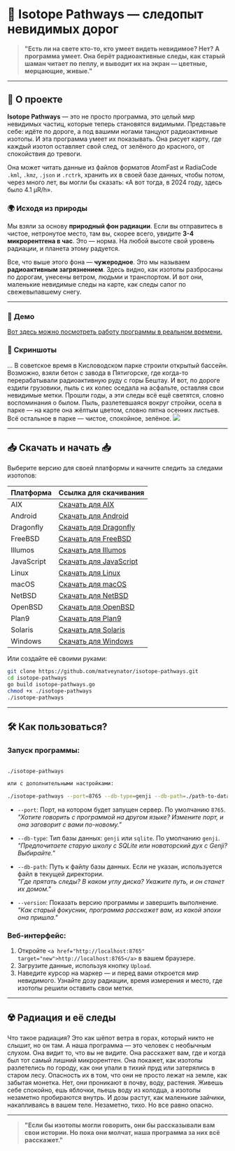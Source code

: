 
# 🌌 **Isotope Pathways** — следопыт невидимых дорог

> **"Есть ли на свете кто-то, кто умеет видеть невидимое? Нет? А программа умеет. Она берёт радиоактивные следы, как старый шаман читает по пеплу, и выводит их на экран — цветные, мерцающие, живые."**

---

## 📖 **О проекте**

**Isotope Pathways** — это не просто программа, это целый мир невидимых частиц, которые теперь становятся видимыми. Представьте себе: идёте по дороге, а под вашими ногами танцуют радиоактивные изотопы. И эта программа умеет их показывать. Она рисует карту, где каждый изотоп оставляет свой след, от зелёного до красного, от спокойствия до тревоги.

Она может читать данные из файлов форматов AtomFast и RadiaCode `.kml`, `.kmz`, `.json` и `.rctrk`, хранить их в своей базе данных, чтобы потом, через много лет, вы могли бы сказать: «А вот тогда, в 2024 году, здесь было 4.1 µR/h».


### 🌍 **Исходя из природы**

Мы взяли за основу **природный фон радиации**. Если вы отправитесь в чистое, нетронутое место, там вы, скорее всего, увидите **3-4 микрорентгена в час**. Это — норма. На любой высоте свой уровень радиации, и планета этому радуется.

Все, что выше этого фона — **чужеродное**. Это мы называем **радиоактивным загрязнением**. Здесь видно, как изотопы разбросаны по дорогам, унесены ветром, людьми и транспортом. И вот они, маленькие невидимые следы на карте, как следы сапог по свежевыпавшему снегу.


---

### 📸 **Демо**

<a href="https://jutsa.ru" target="_blank">Вот здесь можно посмотреть работу программы в реальном времени.</a>



### 📸 **Скриншоты**

... В советское время в Кисловодском парке строили открытый бассейн. Возможно, взяли бетон с завода в Пятигорске, где когда-то перерабатывали радиоактивную руду с горы Бештау. И вот, по дороге ездили грузовики, пыль с их колес оседала на асфальте, оставляя свои невидимые метки. Прошли годы, а эти следы всё ещё светятся, словно воспоминания о былом. Пыль, разлетевшаяся вокруг стройки, осела в парке — на карте она жёлтым цветом, словно пятна осенних листьев. Всё остальное в парке — чистое, спокойное, зелёное.
<img src="https://repository-images.githubusercontent.com/870016860/11fd6abc-fe8b-4cd8-95c2-df1c631c8762">

---

## 📥 **Скачать и начать** 📥

Выберите версию для своей платформы и начните следить за следами изотопов:

| Платформа  | Ссылка для скачивания                                                                                 |
|------------|-------------------------------------------------------------------------------------------------------|
| AIX        | [Скачать для AIX](http://files.zabiyaka.net/isotope-pathways/latest/no-gui/aix/)                      |
| Android    | [Скачать для Android](http://files.zabiyaka.net/isotope-pathways/latest/no-gui/android/)               |
| Dragonfly  | [Скачать для Dragonfly](http://files.zabiyaka.net/isotope-pathways/latest/no-gui/dragonfly/)           |
| FreeBSD    | [Скачать для FreeBSD](http://files.zabiyaka.net/isotope-pathways/latest/no-gui/freebsd/)               |
| Illumos    | [Скачать для Illumos](http://files.zabiyaka.net/isotope-pathways/latest/no-gui/illumos/)               |
| JavaScript | [Скачать для JavaScript](http://files.zabiyaka.net/isotope-pathways/latest/no-gui/js/)                 |
| Linux      | [Скачать для Linux](http://files.zabiyaka.net/isotope-pathways/latest/no-gui/linux/)                   |
| macOS      | [Скачать для macOS](http://files.zabiyaka.net/isotope-pathways/latest/no-gui/mac/)                     |
| NetBSD     | [Скачать для NetBSD](http://files.zabiyaka.net/isotope-pathways/latest/no-gui/netbsd/)                 |
| OpenBSD    | [Скачать для OpenBSD](http://files.zabiyaka.net/isotope-pathways/latest/no-gui/openbsd/)               |
| Plan9      | [Скачать для Plan9](http://files.zabiyaka.net/isotope-pathways/latest/no-gui/plan9/)                   |
| Solaris    | [Скачать для Solaris](http://files.zabiyaka.net/isotope-pathways/latest/no-gui/solaris/)               |
| Windows    | [Скачать для Windows](http://files.zabiyaka.net/isotope-pathways/latest/no-gui/windows/)               |

Или создайте её своими руками:

```bash
git clone https://github.com/matveynator/isotope-pathways.git
cd isotope-pathways
go build isotope-pathways.go
chmod +x ./isotope-pathways
./isotope-pathways
```

---

## 🛠 **Как пользоваться?**

### Запуск программы:

```bash

./isotope-pathways

или c дополнительными настройками:

./isotope-pathways --port=8765 --db-type=genji --db-path=./path-to-database-file.8765.genji
```

- `--port`: Порт, на котором будет запущен сервер. По умолчанию `8765`.  
  _"Хотите говорить с программой на другом языке? Измените порт, и она заговорит с вами по-новому."_

- `--db-type`: Тип базы данных: `genji` или `sqlite`. По умолчанию `genji`.  
  _"Предпочитаете старую школу с SQLite или новаторский дух с Genji? Выбирайте."_

- `--db-path`: Путь к файлу базы данных. Если не указан, используется файл в текущей директории.  
  _"Где прятать следы? В каком углу диска? Укажите путь, и он станет их домом."_

- `--version`: Показать версию программы и завершить выполнение.  
  _"Как старый фокусник, программа расскажет вам, из какой эпохи она пришла."_

### Веб-интерфейс:

1. Откройте `<a href="http://localhost:8765" target="new">http://localhost:8765</a>` в вашем браузере.
2. Загрузите данные, используя кнопку `Upload`.
3. Наведите курсор на маркер — и перед вами откроется мир невидимого. Узнайте дозу радиации, время измерения и место, где изотопы решили оставить свои метки.

---

## ☢️ **Радиация и её следы**

Что такое радиация? Это как шёпот ветра в горах, который никто не слышит, но он там. А наша программа — это человек с необычным слухом. Она видит то, что вы не видите. Она расскажет вам, где и когда был тот самый лишний микрорентген. Она покажет, как изотопы разлетелись по городу, как они упали в тихий пруд или затерялись в старом лесу. Опасность их в том, что они не просто лежат на земле, как забытая монетка. Нет, они проникают в почву, воду, растения. Живешь себе спокойно, ешь яблочки, пьешь воду из колодца, а изотопы незаметно пробираются внутрь. И дозы растут, как маленькие зайчики, накапливаясь в вашем теле. Незаметно, тихо. Но все равно опасно. 

---

> **"Если бы изотопы могли говорить, они бы рассказывали вам свои истории. Но пока они молчат, наша программа за них всё расскажет."**

